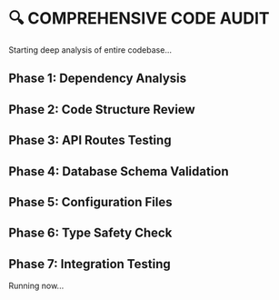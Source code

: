 # 🔍 COMPREHENSIVE CODE AUDIT

Starting deep analysis of entire codebase...

## Phase 1: Dependency Analysis
## Phase 2: Code Structure Review
## Phase 3: API Routes Testing
## Phase 4: Database Schema Validation
## Phase 5: Configuration Files
## Phase 6: Type Safety Check
## Phase 7: Integration Testing

Running now...
